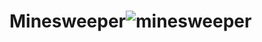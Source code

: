 # Minesweeper![minesweeper](https://user-images.githubusercontent.com/82879256/138888717-27e57c63-1e69-45e6-8bb3-82c238a29842.png)
